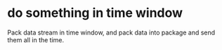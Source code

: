 # do something in time window

Pack data stream in time window, and pack data into package and send them all in the time.